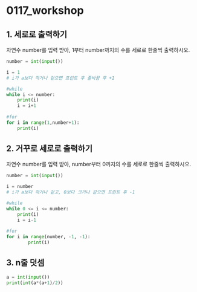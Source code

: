 # 0117_workshop

## 1. 세로로 출력하기

자연수 number를 입력 받아, 1부터 number까지의 수를 세로로 한줄씩 출력하시오.

```python
number = int(input())

i = 1
# i가 a보다 작거나 같으면 프린트 후 줄바꿈 후 +1

#while
while i <= number:
    print(i)
    i = i+1
    
#for
for i in range(1,number+1):
    print(i)
```



## 2. 거꾸로 세로로 출력하기

자연수 number를 입력 받아, number부터 0까지의 수를 세로로 한줄씩 출력하시오.

```python
number = int(input())

i = number
# i가 a보다 작거나 같고, 0보다 크거나 같으면 프린트 후 -1

#while
while 0 <= i <= number:
    print(i)
    i = i-1
    
#for
for i in range(number, -1, -1):
		print(i)
```



## 3. n줄 덧셈

```python
a = int(input())
print(int(a*(a+1)/2))
```



